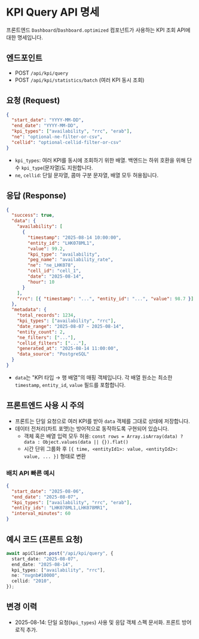 # KPI Query API 명세

프론트엔드 `Dashboard`/`Dashboard.optimized` 컴포넌트가 사용하는 KPI 조회 API에 대한 명세입니다.

## 엔드포인트

- POST `/api/kpi/query`
- POST `/api/kpi/statistics/batch` (여러 KPI 동시 조회)

## 요청 (Request)

```json
{
  "start_date": "YYYY-MM-DD",
  "end_date": "YYYY-MM-DD",
  "kpi_types": ["availability", "rrc", "erab"],
  "ne": "optional-ne-filter-or-csv",
  "cellid": "optional-cellid-filter-or-csv"
}
```

- `kpi_types`: 여러 KPI를 동시에 조회하기 위한 배열. 백엔드는 하위 호환을 위해 단수 `kpi_type`(문자열)도 지원합니다.
- `ne`, `cellid`: 단일 문자열, 콤마 구분 문자열, 배열 모두 허용됩니다.

## 응답 (Response)

```json
{
  "success": true,
  "data": {
    "availability": [
      {
        "timestamp": "2025-08-14 10:00:00",
        "entity_id": "LHK078ML1",
        "value": 99.2,
        "kpi_type": "availability",
        "peg_name": "availability_rate",
        "ne": "ne_LHK078",
        "cell_id": "cell_1",
        "date": "2025-08-14",
        "hour": 10
      }
    ],
    "rrc": [{ "timestamp": "...", "entity_id": "...", "value": 98.7 }]
  },
  "metadata": {
    "total_records": 1234,
    "kpi_types": ["availability", "rrc"],
    "date_range": "2025-08-07 ~ 2025-08-14",
    "entity_count": 2,
    "ne_filters": ["..."],
    "cellid_filters": ["..."],
    "generated_at": "2025-08-14 11:00:00",
    "data_source": "PostgreSQL"
  }
}
```

- `data`는 "KPI 타입 → 행 배열"의 매핑 객체입니다. 각 배열 원소는 최소한 `timestamp`, `entity_id`, `value` 필드를 포함합니다.

## 프론트엔드 사용 시 주의

- 프론트는 단일 요청으로 여러 KPI를 받아 `data` 객체를 그대로 상태에 저장합니다.
- 데이터 전처리(차트 포맷)는 방어적으로 동작하도록 구현되어 있습니다.
  - 객체 혹은 배열 입력 모두 허용: `const rows = Array.isArray(data) ? data : Object.values(data || {}).flat()`
  - 시간 단위 그룹화 후 `[{ time, <entityId1>: value, <entityId2>: value, ... }]` 형태로 변환

### 배치 API 빠른 예시

```json
{
  "start_date": "2025-08-06",
  "end_date": "2025-08-07",
  "kpi_types": ["availability", "rrc", "erab"],
  "entity_ids": "LHK078ML1,LHK078MR1",
  "interval_minutes": 60
}
```

## 예시 코드 (프론트 요청)

```ts
await apiClient.post("/api/kpi/query", {
  start_date: "2025-08-07",
  end_date: "2025-08-14",
  kpi_types: ["availability", "rrc"],
  ne: "nvgnb#10000",
  cellid: "2010",
});
```

## 변경 이력

- 2025-08-14: 단일 요청(`kpi_types`) 사용 및 응답 객체 스펙 문서화. 프론트 방어 로직 추가.
